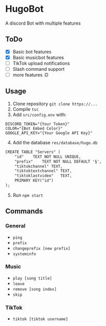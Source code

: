 # HugoBot
A discord Bot with multiple features

## ToDo
- [x] Basic bot features
- [x] Basic musicbot features
- [ ] TikTok upload notifications
- [ ] Slash command support
- [ ] more features :D

## Usage
1. Clone repository `git clone https://...`
2. Compile `tsc`
3. Add `src/config.env` with:
```env
DISCORD_TOKEN="{Your Token}"
COLOR="{Bot Embed Color}"
GOOGLE_API_KEY="{Your Google API Key}"
```
4. Add the database `res/database/hugo.db`
```md
CREATE TABLE "Servers" (
	"id"	TEXT NOT NULL UNIQUE,
	"prefix"	TEXT NOT NULL DEFAULT '§',
	"tiktokchannel"	TEXT,
	"tiktoktextchannel"	TEXT,
	"tiktoklastvideo"	TEXT,
	PRIMARY KEY("id")
);
```
5. Run `npm start`

## Commands
### General
- `ping`
- `prefix`
- `changeprefix [new prefix]`
- `systeminfo`
### Music
- `play [song title]`
- `leave`
- `remove [song index]`
- `skip`
### TikTok
- `tiktok [tiktok username]`